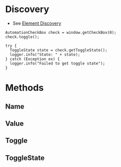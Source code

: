# Discovery 
* See [Element Discovery](element-discovery.md)

```
AutomationCheckBox check = window.getCheckBox(0);
check.toggle();

try {
  ToggleState state = check.getToggleState();
  logger.info("State: " + state);
} catch (Exception ex) {
  logger.info("Failed to get toggle state");
}
```

# Methods

## Name
## Value
## Toggle
## ToggleState